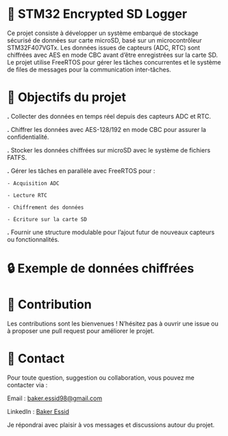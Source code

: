 # 💾 STM32 Encrypted SD Logger

Ce projet consiste à développer un système embarqué de stockage sécurisé de données sur carte microSD,
basé sur un microcontrôleur STM32F407VGTx. Les données issues de capteurs (ADC, RTC) sont chiffrées avec
AES en mode CBC avant d’être enregistrées sur la carte SD. Le projet utilise FreeRTOS pour gérer les tâches
concurrentes et le système de files de messages pour la communication inter-tâches.

# 📌 Objectifs du projet

**.** Collecter des données en temps réel depuis des capteurs ADC et RTC.

**.** Chiffrer les données avec AES-128/192 en mode CBC pour assurer la confidentialité.

**.** Stocker les données chiffrées sur microSD avec le système de fichiers FATFS.

**.** Gérer les tâches en parallèle avec FreeRTOS pour :

    - Acquisition ADC

    - Lecture RTC

    - Chiffrement des données

    - Écriture sur la carte SD

**.** Fournir une structure modulable pour l’ajout futur de nouveaux capteurs ou fonctionnalités.

# 🔒 Exemple de données chiffrées


# 🤝 Contribution
Les contributions sont les bienvenues !
N’hésitez pas à ouvrir une issue ou à proposer une pull request pour améliorer le projet.

# 📧 Contact
Pour toute question, suggestion ou collaboration, vous pouvez me contacter via :

Email : baker.essid98@gmail.com

LinkedIn : [Baker Essid](https://www.linkedin.com/in/baker-essid-b27b311b9/overlay/about-this-profile/?lipi=urn%3Ali%3Apage%3Ad_flagship3_profile_view_base%3Bgh8EYV5MTL%2BDU11rWtcMPA%3D%3D)

Je répondrai avec plaisir à vos messages et discussions autour du projet.
